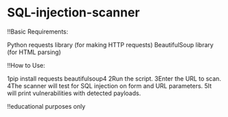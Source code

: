 # SQL-injection-scanner


!!Basic Requirements:

Python
requests library (for making HTTP requests)
BeautifulSoup library (for HTML parsing)


!!How to Use:

1pip install requests beautifulsoup4
2Run the script.
3Enter the URL to scan.
4The scanner will test for SQL injection on form and URL parameters.
5It will print vulnerabilities with detected payloads.

!!educational purposes only
